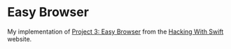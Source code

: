 # Easy Browser
My implementation of [Project 3: Easy Browser](https://www.hackingwithswift.com/read/4/overview) from the [Hacking With Swift](https://www.hackingwithswift.com/) website.

